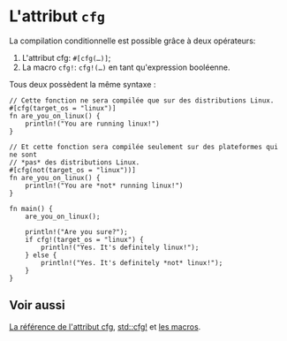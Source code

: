 # L'attribut `cfg`

La compilation conditionnelle est possible grâce à deux opérateurs:


1. L'attribut cfg: `#[cfg(…)]`;
2. La macro `cfg!`: `cfg!(…)` en tant qu'expression booléenne.

Tous deux possèdent la même syntaxe :

```rust,editable
// Cette fonction ne sera compilée que sur des distributions Linux.
#[cfg(target_os = "linux")]
fn are_you_on_linux() {
    println!("You are running linux!")
}

// Et cette fonction sera compilée seulement sur des plateformes qui ne sont 
// *pas* des distributions Linux.
#[cfg(not(target_os = "linux"))]
fn are_you_on_linux() {
    println!("You are *not* running linux!")
}

fn main() {
    are_you_on_linux();

    println!("Are you sure?");
    if cfg!(target_os = "linux") {
        println!("Yes. It's definitely linux!");
    } else {
        println!("Yes. It's definitely *not* linux!");
    }
}

```

## Voir aussi

[La référence de l'attribut cfg][cfg], [std::cfg!][cfg_macro] et [les macros][macros].

[cfg]: https://doc.rust-lang.org/reference/attributes.html#conditional-compilation
[cfg_macro]: https://doc.rust-lang.org/std/macro.cfg.html
[macros]: ../chapitre15/systememacro.html
